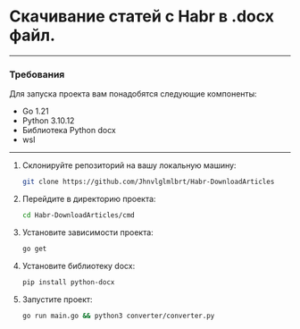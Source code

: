 
# Скачивание статей с Habr в .docx файл.

***
### Требования
Для запуска проекта вам понадобятся следующие компоненты:

- Go 1.21
- Python 3.10.12
- Библиотека Python docx
- wsl

***

1. Склонируйте репозиторий на вашу локальную машину:

   ```bash
   git clone https://github.com/Jhnvlglmlbrt/Habr-DownloadArticles

2. Перейдите в директорию проекта:

   ```bash
   cd Habr-DownloadArticles/cmd

3. Установите зависимости проекта:
    ```bash
    go get
    
4. Установите библиотеку docx:

    ```bash
    pip install python-docx

5. Запустите проект: 

    ```bash
    go run main.go && python3 converter/converter.py

